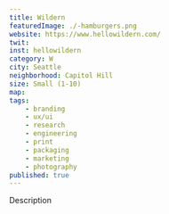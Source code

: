 ```yaml
---
title: Wildern
featuredImage: ./-hamburgers.png
website: https://www.hellowildern.com/
twit: 
inst: hellowildern
category: W
city: Seattle
neighborhood: Capitol Hill
size: Small (1-10)
map: 
tags:
    - branding
    - ux/ui
    - research
    - engineering
    - print
    - packaging
    - marketing
    - photography
published: true
---
```


Description

